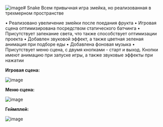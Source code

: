 ![image](https://github.com/HAR4A/Snake/assets/150113486/52d4e20d-4574-43ea-93c5-9bfaee509667)# Snake
Всем привычная игра змейка, но реализованная в трехмерном пространстве

• Реализовано увеличение змейки после поедания фрукта
• Игровая сцена оптимизирована посредством статического батчинга
• Присутствует запекание света, что также способствует оптимизации проекта
• Добавлен звуковой эффект, а также цветная зеленая анимация при подборе еды
• Добавлена фоновая музыка
• Присутствует меню сцена, с двумя кнопками - старт и выход. Кнопки имеют анимацию при запуске  игры, 
а также звуковые эффекты при нажатии

**Игровая сцена:**

![image](https://github.com/HAR4A/Snake/assets/150113486/c048b26c-aab1-4c47-8090-b4fb5daba885)

**Меню сцена:**

![image](https://github.com/HAR4A/Snake/assets/150113486/409f88d5-ba62-4aba-8594-e324d6b64b71)


**Геймплей:**

![image](https://github.com/HAR4A/Snake/assets/150113486/58e6fabf-cf78-47b1-9eda-4e858c17fe6f)
